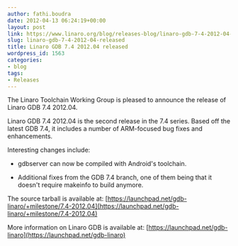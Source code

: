 ```yaml
---
author: fathi.boudra
date: 2012-04-13 06:24:19+00:00
layout: post
link: https://www.linaro.org/blog/releases-blog/linaro-gdb-7-4-2012-04-released/
slug: linaro-gdb-7-4-2012-04-released
title: Linaro GDB 7.4 2012.04 released
wordpress_id: 1563
categories:
- blog
tags:
- Releases
---
```


The Linaro Toolchain Working Group is pleased to announce the release of Linaro GDB 7.4 2012.04.

Linaro GDB 7.4 2012.04 is the second release in the 7.4 series. Based off the latest GDB 7.4, it includes a number of ARM-focused bug fixes and enhancements.

Interesting changes include:

  * gdbserver can now be compiled with Android's toolchain.


  * Additional fixes from the GDB 7.4 branch, one of them being that it doesn't require makeinfo to build anymore.

The source tarball is available at:
[https://launchpad.net/gdb-linaro/+milestone/7.4-2012.04](https://launchpad.net/gdb-linaro/+milestone/7.4-2012.04)

More information on Linaro GDB is available at:
[https://launchpad.net/gdb-linaro](https://launchpad.net/gdb-linaro)
